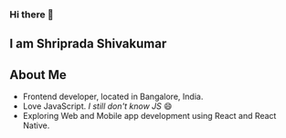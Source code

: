 ### Hi there 👋
## I am Shriprada Shivakumar
<!--
**shripradashivakumar/shripradashivakumar** is a ✨ _special_ ✨ repository because its `README.md` (this file) appears on your GitHub profile.

Here are some ideas to get you started:

- 🔭 I’m currently working on ...
- 🌱 I’m currently learning ...
- 👯 I’m looking to collaborate on ...
- 🤔 I’m looking for help with ...
- 💬 Ask me about ...
- 📫 How to reach me: ...
- 😄 Pronouns: ...
- ⚡ Fun fact: ...
-->

## About Me
- Frontend developer, located in Bangalore, India.
- Love JavaScript. _I still don't know JS_ :smile:
- Exploring Web and Mobile app development using React and React Native.


